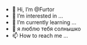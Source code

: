 - 👋 Hi, I’m @Furtor
- 👀 I’m interested in ...
- 🌱 I’m currently learning ...
- 💞️ я люблю тебя солнышко
- 📫 How to reach me ...

<!---
Furtor/Furtor is a ✨ special ✨ repository because its `README.md` (this file) appears on your GitHub profile.
You can click the Preview link to take a look at your changes.
--->

